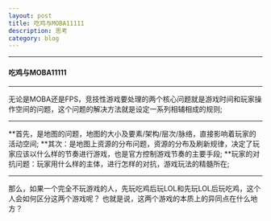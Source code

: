 ```yaml
---
layout: post
title: 吃鸡与MOBA11111
description: 思考
category: blog
---
```

---
#### 吃鸡与MOBA11111

---
无论是MOBA还是FPS，竞技性游戏要处理的两个核心问题就是游戏时间和玩家操作空间的问题，这个问题的解决方法就是设定一系列相辅相成的规则;

---
**首先，是地图的问题，地图的大小及要素/架构/层次/脉络，直接影响着玩家的活动空间;
**其次：是地图上资源的分布问题，资源的分布及刷新规律，决定了玩家应该以什么样的节奏进行游戏，也是官方控制游戏节奏的主要手段;
**玩家的对抗问题：玩家用什么样的主体，进行怎样的对抗，游戏玩法的精髓所在;

---
那么，如果一个完全不玩游戏的人，先玩吃鸡后玩LOL和先玩LOL后玩吃鸡，这个人会如何区分这两个游戏呢？
也就是说，这两个游戏的本质上的异同点在什么地方？



